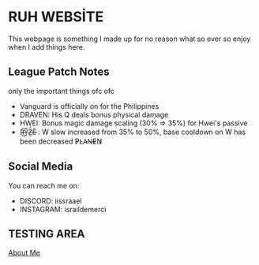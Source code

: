 # RUH WEBSİTE
This webpage is something I made up for no reason what so ever so enjoy when I add things here.

## League Patch Notes
only the important things ofc ofc
- Vanguard is officially on for the Philippines 
- DRAVEN: His Q deals bonus physical damage
- HWEI: Bonus magic damage scaling (30% => 35%) for Hwei's passive
- R̴͜͠Y̷̠̎Z̶̰̈́E̵̎ : W slow increased from 35% to 50%, base cooldown on W has been decreased  P̷L̴A̵N̶E̷N̷

## Social Media
You can reach me on:
- DISCORD: iissraael
- INSTAGRAM: israildemerci

## TESTING AREA
<a href="https://demerci.github.io/home/aboutme/">About Me</a>
